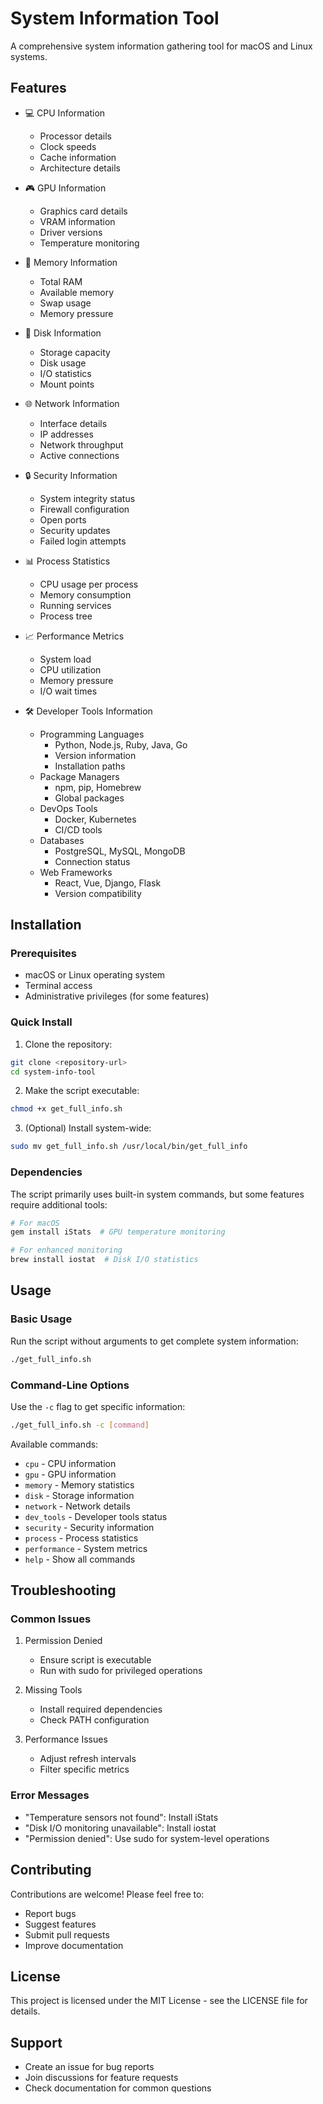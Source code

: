 
# System Information Tool

A comprehensive system information gathering tool for macOS and Linux systems.

## Features

- 💻 CPU Information
  - Processor details
  - Clock speeds
  - Cache information
  - Architecture details

- 🎮 GPU Information
  - Graphics card details
  - VRAM information
  - Driver versions
  - Temperature monitoring

- 🧠 Memory Information
  - Total RAM
  - Available memory
  - Swap usage
  - Memory pressure

- 💾 Disk Information
  - Storage capacity
  - Disk usage
  - I/O statistics
  - Mount points

- 🌐 Network Information
  - Interface details
  - IP addresses
  - Network throughput
  - Active connections

- 🔒 Security Information
  - System integrity status
  - Firewall configuration
  - Open ports
  - Security updates
  - Failed login attempts

- 📊 Process Statistics
  - CPU usage per process
  - Memory consumption
  - Running services
  - Process tree

- 📈 Performance Metrics
  - System load
  - CPU utilization
  - Memory pressure
  - I/O wait times

- 🛠️ Developer Tools Information
  - Programming Languages
    - Python, Node.js, Ruby, Java, Go
    - Version information
    - Installation paths
  - Package Managers
    - npm, pip, Homebrew
    - Global packages
  - DevOps Tools
    - Docker, Kubernetes
    - CI/CD tools
  - Databases
    - PostgreSQL, MySQL, MongoDB
    - Connection status
  - Web Frameworks
    - React, Vue, Django, Flask
    - Version compatibility

## Installation

### Prerequisites
- macOS or Linux operating system
- Terminal access
- Administrative privileges (for some features)

### Quick Install

1. Clone the repository:
```bash
git clone <repository-url>
cd system-info-tool
```

2. Make the script executable:
```bash
chmod +x get_full_info.sh
```

3. (Optional) Install system-wide:
```bash
sudo mv get_full_info.sh /usr/local/bin/get_full_info
```

### Dependencies

The script primarily uses built-in system commands, but some features require additional tools:

```bash
# For macOS
gem install iStats  # GPU temperature monitoring

# For enhanced monitoring
brew install iostat  # Disk I/O statistics
```

## Usage

### Basic Usage

Run the script without arguments to get complete system information:
```bash
./get_full_info.sh
```

### Command-Line Options

Use the `-c` flag to get specific information:
```bash
./get_full_info.sh -c [command]
```

Available commands:
- `cpu` - CPU information
- `gpu` - GPU information
- `memory` - Memory statistics
- `disk` - Storage information
- `network` - Network details
- `dev_tools` - Developer tools status
- `security` - Security information
- `process` - Process statistics
- `performance` - System metrics
- `help` - Show all commands

## Troubleshooting

### Common Issues

1. Permission Denied
   - Ensure script is executable
   - Run with sudo for privileged operations

2. Missing Tools
   - Install required dependencies
   - Check PATH configuration

3. Performance Issues
   - Adjust refresh intervals
   - Filter specific metrics

### Error Messages

- "Temperature sensors not found": Install iStats
- "Disk I/O monitoring unavailable": Install iostat
- "Permission denied": Use sudo for system-level operations

## Contributing

Contributions are welcome! Please feel free to:
- Report bugs
- Suggest features
- Submit pull requests
- Improve documentation

## License

This project is licensed under the MIT License - see the LICENSE file for details.

## Support

- Create an issue for bug reports
- Join discussions for feature requests
- Check documentation for common questions

